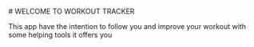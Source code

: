 # WELCOME TO WORKOUT TRACKER

This app have the intention to follow you and improve your workout with some helping tools it offers you